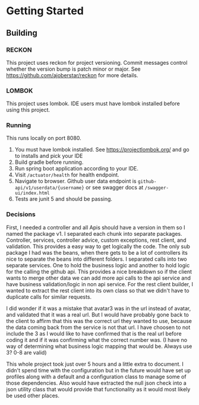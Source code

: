 # Getting Started

## Building

### RECKON
This project uses reckon for project versioning. Commit messages control whether the version bump is patch minor or major. See https://github.com/ajoberstar/reckon for more details.

### LOMBOK
This project uses lombok. IDE users must have lombok installed before using this project.

### Running
This runs locally on port 8080.
1. You must have lombok installed. See https://projectlombok.org/ and go to installs and pick your IDE
2. Build gradle before running.
3. Run spring boot application according to your IDE.
4. Visit `/actuator/health` for health endpoint.
5. Navigate to browser. Github user data endpoint is `github-api/v1/userdata/{username}` or see swagger docs at `/swagger-ui/index.html`
6. Tests are junit 5 and should be passing.


### Decisions
First, I needed a controller and all Apis should have a version in them so I named the package v1. I separated each chunk into separate packages. Controller, services, controller advice, custom exceptions, rest client, and validation. This provides a easy way to get logically the code. The only sub package I had was the beans, when there gets to be a lot of controllers its nice to separate the beans into different folders. I separated calls into two separate services. One to hold the business logic and another to hold logic for the calling the github api. This provides a nice breakdown so if the client wants to merge other data we can add more api calls to the api service and have business validation/logic in non api service. For the rest client builder, I wanted to extract the rest client into its own class so that we didn't have to duplicate calls for similar requests. 

I did wonder if it was a mistake that avatar3 was in the url instead of avatar, and validated that it was a real url. But I would have probably gone back to the client to affirm that this was the correct url they wanted to use, because the data coming back from the service is not that url. I have choosen to not include the 3 as I would like to have confirmed that is the real url before coding it and if it was confirming what the correct number was. (I have no way of determining what business logic mapping that would be. Always use 3? 0-8 are valid)

This whole project took just over 5 hours and a little extra to document. I didn't spend time with the configuration but in the future would have set up profiles along with a default and a configuration class to manage some of those dependencies. Also would have extracted the null json check into a json utility class that would provide that functionality as it would most likely be used other places.



